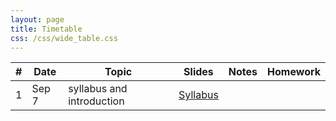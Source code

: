 ```yaml
---
layout: page
title: Timetable
css: /css/wide_table.css
---
```


| # | Date | Topic | Slides |Notes | Homework |
|---|--------|--------|---------------------------|--------------------|------------|
| 1 | Sep 7 | syllabus and introduction  |[Syllabus](https://github.com/dzwang91/stat371/raw/gh-pages/lectures/Syllabus.pdf)      |      |      |

